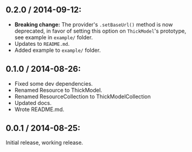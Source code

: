 0.2.0 / 2014-09-12:
-------------------
 - **Breaking change:** The provider's `.setBaseUrl()` method is now deprecated,
 in favor of setting this option on `ThickModel`'s prototype, see example in
 `example/` folder.
 - Updates to `README.md`.
 - Added example to `example/` folder.

0.1.0 / 2014-08-26:
-------------------
 - Fixed some dev dependencies.
 - Renamed Resource to ThickModel.
 - Renamed ResourceCollection to ThickModelCollection
 - Updated docs.
 - Wrote README.md.

0.0.1 / 2014-08-25:
-------------------
Initial release, working release.
